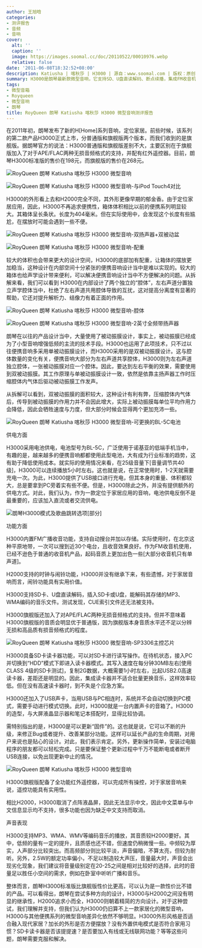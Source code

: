 ```yaml
---
author: 王旭晗
categories:
- 测评报告
- 音频
- 音响
cover:
  alt: ''
  caption: ''
  image: https://images.soomal.cc/doc/20110522/00010976.webp
  relative: false
date: '2011-06-08T18:32:52+08:00'
description: Katiusha | 喀秋莎 | H3000 | 源自：www.soomal.com | 版权：原创 |  平均/总评分：08.94/152
summary: H3000是朗琴最新款微型音响，它支持SD、U盘直读解码、断点续播，集成FM收音机、SD读卡器、USB声卡等。同时，它还可以进行固件“更新”。供电方面，H3000依旧选用了目前最流行的BL-5C锂电池。不过，它并不支持时钟与闹铃功能。另外，H3000分普通版和旗舰版。其中，旗舰版还支持APE/FLAC无损音频格式，并配有红外遥控器。
tags:
- 微型音箱
- Royqueen
- 微型音响
- 朗琴
title: RoyQueen 朗琴 Katiusha 喀秋莎 H3000 微型音响测评报告
---
```


在2011年初，朗琴发布了新的H[Home]系列音响，定位家居。前些时候，该系列的第二款产品H3000正式上市，分普通版和旗舰版两个版本，而我们收到的是旗舰版。据朗琴官方的说法：H3000普通版和旗舰版差别不大，主要区别在于旗舰版加入了对于APE/FLAC两种无损音频格式的支持，并配有红外遥控器。目前，朗琴H3000标准版的售价在198元，而旗舰版的售价在268元。



![RoyQueen 朗琴 Katiusha 喀秋莎 H3000 微型音响](https://images.soomal.cc/doc/20110522/00010975.webp)



![RoyQueen 朗琴 Katiusha 喀秋莎 H3000 微型音响-与iPod Touch4对比](https://images.soomal.cc/doc/20110522/00010976.webp)



H3000的外形看上去和H2000完全不同，其外形更像早期的郁金香。由于定位家居应用，因此，H3000不再追求便携性，箱体体积相比以前的便携系列明显较大。其箱体呈长条状。长度为404毫米。但在实际使用中，会发现这个长度有些尴尬，在摆放时可能会遇到一些不便。



![RoyQueen 朗琴 Katiusha 喀秋莎 H3000 微型音响-双扬声器+双被动盆](https://images.soomal.cc/doc/20110522/00010981.webp)



![RoyQueen 朗琴 Katiusha 喀秋莎 H3000 微型音响-配重](https://images.soomal.cc/doc/20110522/00010986.webp)



较大的体积也会带来更大的设计空间，H3000的底部加有配重，让箱体的摆放更加稳当，这种设计在内部空间十分紧张的便携音响设计当中是难以实现的。较大的箱体也给声学设计带来便利，可以解决便携音响设计当中不方便解决的问题。从拆解来看，我们可以看到 H3000在内部设计了两个独立的“腔体”，左右声道分置独立声学腔体当中，杜绝了左右声道共用腔体导致的互扰，这对提高分离度有显著的帮助，它还对提升解析力、结像力有着正面的作用。



![RoyQueen 朗琴 Katiusha 喀秋莎 H3000 微型音响-腔体](https://images.soomal.cc/doc/20110522/00010984.webp)



![RoyQueen 朗琴 Katiusha 喀秋莎 H3000 微型音响-2英寸全频带扬声器](https://images.soomal.cc/doc/20110522/00010982.webp)



朗琴在以往的产品设计当中，大量使用了被动振膜设计，事实上，被动振膜已经成为了小型音响增强低频的主流的技术手段。H3000也运用了此项技术，只不过以往便携音响多采用单被动振膜设计，而H3000采用的是双被动振膜设计。这与腔体数量的变化有关，便携音响大部分为左右声道共享腔体，H3000则为左右声道独立腔体，一张被动振膜对应一个腔体。因此，要达到左右平衡的效果，需要使用到双被动振膜。其工作原理与单被动振膜设计一致，依然是依靠主扬声器工作时压缩腔体内气体后驱动被动振膜工作发声。



从拆解可以看到，双被动振膜的面积较大，这种设计有利有弊，压缩腔体内气体后，传导到被动振膜的作用力并不会因此增大，实际上被动振膜每单位平均作用力会降低，因此会牺牲速度与力度，但大部分时候会显得两个更加充沛一些。



![RoyQueen 朗琴 Katiusha 喀秋莎 H3000 微型音响-可更换的BL-5C电池](https://images.soomal.cc/doc/20110522/00010980.webp)



供电方面



H3000采用电池供电，电池型号为BL-5C，广泛使用于诺基亚的低端手机当中，有趣的是，越来越多的便携音响都都使用此型电池，大有成为行业标准的趋势，这有助于降低使用成本。就实际的使用情况来看，在25级音量下[音量调节共40级]，H3000可以连续播放5小时左右。这也就是说，在正常使用时，1-2天就需要充电一次。为此，H3000提供了USB接口进行充电，但其本身的重量、体积都较大，总是要拿到PC旁着实有些不便。但是，H3000除此之外，并没有提供额外的供电方式。对此，我们认为，作为一款定位于家居应用的音响，电池供电反倒不是最重要的，应该加入直流或者交流供电。



![朗琴H3000模式及歌曲跳转选项[部分]](https://images.soomal.cc/doc/20110608/00011220.webp)



功能方面



H3000内置FM广播收音功能，支持自动搜台并加以存储。实际使用时，在北京这种平原地带，一次可以搜到近30个电台，且收音效果良好。作为FM收音机使用，已经不逊色于普通的收音机产品，起码音质上更加出色一些[大部分收音机只有单声道]。



H2000支持的时钟与闹铃功能，H3000并没有继承下来，有些遗憾，对于家居音响而言，闹铃功能具有实用价值。



H3000支持SD卡、U盘直读解码，插入SD卡或U盘，能解码其存储的MP3、WMA编码的音乐文件。测试发现，CUE索引文件还无法被支持。



H3000旗舰版还加入了对APE/FLAC两种无损音频格式的支持。但并不意味着H3000旗舰版的音质会明显优于普通版，因为旗舰版本身音质水平还不足以分辨无损和高品质有损音频格式的程度。



![RoyQueen 朗琴 Katiusha 喀秋莎 H3000 微型音响-SP3306主控芯片](https://images.soomal.cc/doc/20110522/00010990.webp)



H3000具备SD卡读卡器功能，可以对SD卡进行读写操作。在待机状态，接入PC并切换到“HDD”模式下即进入读卡器模式。其写入速度在每分钟30MB左右[使用CLASS 4级的SD卡测试]，复制2G数据，大概需要1小时左右，比起USB2.0高速读卡器，差距还是明显的。因此，集成读卡器并不适合批量更换音乐，这样效率较低。但在没有高速读卡器时，到不失是个应急方案。



H3000还加入了USB声卡，当用USB与PC相连时，系统并不会自动切换到PC模式，需要手动进行模式切换。此时，H3000就是一台内置声卡的音箱了。H3000的造型，与大屏液晶显示器和笔记本搭配时，显得比较协调。



需特别指出的是，H3000是可以更新“固件”的。这也就是说，它可以不断的升级，来修正Bug或者提升、改善某部分功能。这样可以延长产品的生命周期，对用户来说也是贴心的设计。对此，我们表示肯定。另外，更新操作简单，安装过电脑程序的朋友都可以轻松完成。只是要保证整个更新过程中千万不能断电或者断开USB连接，以免出现更新中止的情况。



![RoyQueen 朗琴 Katiusha 喀秋莎 H3000 微型音响](https://images.soomal.cc/doc/20110522/00010977.webp)



H3000旗舰版配备了全功能红外遥控器，可以完成所有操控，对于家居音响来说，遥控功能具有实用性。



相比H2000，H3000取消了点阵液晶屏，因此无法显示中文，因此中文菜单与中文信息显示均不支持，很多功能也因为缺乏中文支持而取消。



声音表现



H3000支持MP3、WMA、WMV等编码音乐的播放，其音质较H2000要好。其中，低频的量有一定的提升，且质感也还不错，但速度仍稍微慢一些。中频较为厚实，人声部分比较突出。而高频部分则比较平淡，声音偏暗，不算太亮，但较为耐听。另外，2.5W的额定功率偏小，不足以制造较大声压，音量最大时，声音会出现劣化现象，我们建议将音量级别定在20-25之间是相对比较好的选择，此时的音量足以胜任小空间的需求，例如在卧室中听听广播和音乐。



整体而言，朗琴H3000标准版比旗舰版性价比更高，可以认为是一款性价比不错的产品。可以看得出，朗琴在尝试多种方向的设计，H3000与H2000之间没有明显的继承性，H2000追求小而全，H3000则朝着精简的方向设计。对于这种尝试，我们理解并支持，但我们认为H3000仍旧算不上一款家居化的微型音响，H3000与其他便携系列的微型音响差异化依然不够明显。H3000外形风格是否适合融入现代家居？加长的外形是否方便摆放？没有外置供电模式是否符合家用习惯？SD卡读卡器是否该提提速？是否要加入有线或无线联网功能？等等这些问题，朗琴需要克服和解决。